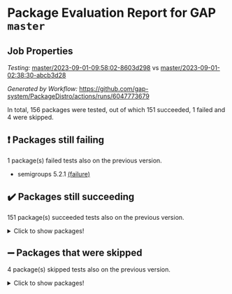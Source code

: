 # Package Evaluation Report for GAP `master`

## Job Properties

*Testing:* [master/2023-09-01-09:58:02-8603d298](https://github.com/gap-system/PackageDistro/blob/data/reports/master/2023-09-01-09:58:02-8603d298) vs [master/2023-09-01-02:38:30-abcb3d28](https://github.com/gap-system/PackageDistro/blob/data/reports/master/2023-09-01-02:38:30-abcb3d28)

*Generated by Workflow:* https://github.com/gap-system/PackageDistro/actions/runs/6047773679

In total, 156 packages were tested, out of which 151 succeeded, 1 failed and 4 were skipped.

## :exclamation: Packages still failing

1 package(s) failed tests also on the previous version.
- semigroups 5.2.1 [(failure)](https://github.com/gap-system/PackageDistro/actions/runs/6047773679/job/16412245852)

## :heavy_check_mark: Packages still succeeding

151 package(s) succeeded tests also on the previous version.
<details><summary>Click to show packages!</summary>

- 4ti2interface 2023.02-04 [(success)](https://github.com/gap-system/PackageDistro/actions/runs/6047773679/job/16412224402)
- ace 5.6.2 [(success)](https://github.com/gap-system/PackageDistro/actions/runs/6047773679/job/16412224564)
- aclib 1.3.2 [(success)](https://github.com/gap-system/PackageDistro/actions/runs/6047773679/job/16412224688)
- agt 0.3.1 [(success)](https://github.com/gap-system/PackageDistro/actions/runs/6047773679/job/16412224836)
- alnuth 3.2.1 [(success)](https://github.com/gap-system/PackageDistro/actions/runs/6047773679/job/16412225009)
- anupq 3.3.0 [(success)](https://github.com/gap-system/PackageDistro/actions/runs/6047773679/job/16412225186)
- atlasrep 2.1.6 [(success)](https://github.com/gap-system/PackageDistro/actions/runs/6047773679/job/16412225348)
- autodoc 2023.06.19 [(success)](https://github.com/gap-system/PackageDistro/actions/runs/6047773679/job/16412225560)
- automata 1.15 [(success)](https://github.com/gap-system/PackageDistro/actions/runs/6047773679/job/16412225739)
- automgrp 1.3.2 [(success)](https://github.com/gap-system/PackageDistro/actions/runs/6047773679/job/16412225954)
- autpgrp 1.11 [(success)](https://github.com/gap-system/PackageDistro/actions/runs/6047773679/job/16412226138)
- cap 2023.09-01 [(success)](https://github.com/gap-system/PackageDistro/actions/runs/6047773679/job/16412226330)
- caratinterface 2.3.5 [(success)](https://github.com/gap-system/PackageDistro/actions/runs/6047773679/job/16412226531)
- cddinterface 2022.11.01 [(success)](https://github.com/gap-system/PackageDistro/actions/runs/6047773679/job/16412226743)
- circle 1.6.6 [(success)](https://github.com/gap-system/PackageDistro/actions/runs/6047773679/job/16412227008)
- classicpres 1.22 [(success)](https://github.com/gap-system/PackageDistro/actions/runs/6047773679/job/16412227208)
- cohomolo 1.6.11 [(success)](https://github.com/gap-system/PackageDistro/actions/runs/6047773679/job/16412227395)
- congruence 1.2.5 [(success)](https://github.com/gap-system/PackageDistro/actions/runs/6047773679/job/16412227592)
- corelg 1.56 [(success)](https://github.com/gap-system/PackageDistro/actions/runs/6047773679/job/16412227746)
- crime 1.6 [(success)](https://github.com/gap-system/PackageDistro/actions/runs/6047773679/job/16412227913)
- crisp 1.4.6 [(success)](https://github.com/gap-system/PackageDistro/actions/runs/6047773679/job/16412228066)
- crypting 0.10.4 [(success)](https://github.com/gap-system/PackageDistro/actions/runs/6047773679/job/16412228219)
- cryst 4.1.26 [(success)](https://github.com/gap-system/PackageDistro/actions/runs/6047773679/job/16412228386)
- crystcat 1.1.10 [(success)](https://github.com/gap-system/PackageDistro/actions/runs/6047773679/job/16412228578)
- ctbllib 1.3.6 [(success)](https://github.com/gap-system/PackageDistro/actions/runs/6047773679/job/16412228784)
- cubefree 1.19 [(success)](https://github.com/gap-system/PackageDistro/actions/runs/6047773679/job/16412228960)
- curlinterface 2.3.2 [(success)](https://github.com/gap-system/PackageDistro/actions/runs/6047773679/job/16412229119)
- cvec 2.8.1 [(success)](https://github.com/gap-system/PackageDistro/actions/runs/6047773679/job/16412229318)
- datastructures 0.3.0 [(success)](https://github.com/gap-system/PackageDistro/actions/runs/6047773679/job/16412229450)
- deepthought 1.0.6 [(success)](https://github.com/gap-system/PackageDistro/actions/runs/6047773679/job/16412229610)
- design 1.8 [(success)](https://github.com/gap-system/PackageDistro/actions/runs/6047773679/job/16412229777)
- difsets 2.3.1 [(success)](https://github.com/gap-system/PackageDistro/actions/runs/6047773679/job/16412229950)
- digraphs 1.6.2 [(success)](https://github.com/gap-system/PackageDistro/actions/runs/6047773679/job/16412230091)
- edim 1.3.7 [(success)](https://github.com/gap-system/PackageDistro/actions/runs/6047773679/job/16412230257)
- example 4.3.4 [(success)](https://github.com/gap-system/PackageDistro/actions/runs/6047773679/job/16412230450)
- examplesforhomalg 2023.08-01 [(success)](https://github.com/gap-system/PackageDistro/actions/runs/6047773679/job/16412230635)
- factint 1.6.3 [(success)](https://github.com/gap-system/PackageDistro/actions/runs/6047773679/job/16412231138)
- ferret 1.0.9 [(success)](https://github.com/gap-system/PackageDistro/actions/runs/6047773679/job/16412231395)
- fga 1.5.0 [(success)](https://github.com/gap-system/PackageDistro/actions/runs/6047773679/job/16412231606)
- fining 1.5.6 [(success)](https://github.com/gap-system/PackageDistro/actions/runs/6047773679/job/16412231789)
- float 1.0.3 [(success)](https://github.com/gap-system/PackageDistro/actions/runs/6047773679/job/16412231989)
- format 1.4.3 [(success)](https://github.com/gap-system/PackageDistro/actions/runs/6047773679/job/16412232191)
- forms 1.2.9 [(success)](https://github.com/gap-system/PackageDistro/actions/runs/6047773679/job/16412232386)
- fplsa 1.2.6 [(success)](https://github.com/gap-system/PackageDistro/actions/runs/6047773679/job/16412232540)
- fr 2.4.12 [(success)](https://github.com/gap-system/PackageDistro/actions/runs/6047773679/job/16412232713)
- francy 2.0.3 [(success)](https://github.com/gap-system/PackageDistro/actions/runs/6047773679/job/16412232854)
- fwtree 1.3 [(success)](https://github.com/gap-system/PackageDistro/actions/runs/6047773679/job/16412232992)
- gapdoc 1.6.6 [(success)](https://github.com/gap-system/PackageDistro/actions/runs/6047773679/job/16412233141)
- gauss 2023.02-04 [(success)](https://github.com/gap-system/PackageDistro/actions/runs/6047773679/job/16412233282)
- gaussforhomalg 2023.08-01 [(success)](https://github.com/gap-system/PackageDistro/actions/runs/6047773679/job/16412233436)
- gbnp 1.0.5 [(success)](https://github.com/gap-system/PackageDistro/actions/runs/6047773679/job/16412233604)
- generalizedmorphismsforcap 2023.08-02 [(success)](https://github.com/gap-system/PackageDistro/actions/runs/6047773679/job/16412233734)
- genss 1.6.8 [(success)](https://github.com/gap-system/PackageDistro/actions/runs/6047773679/job/16412233877)
- gradedmodules 2023.08-01 [(success)](https://github.com/gap-system/PackageDistro/actions/runs/6047773679/job/16412234054)
- gradedringforhomalg 2023.08-01 [(success)](https://github.com/gap-system/PackageDistro/actions/runs/6047773679/job/16412234218)
- grape 4.9.0 [(success)](https://github.com/gap-system/PackageDistro/actions/runs/6047773679/job/16412234378)
- groupoids 1.73 [(success)](https://github.com/gap-system/PackageDistro/actions/runs/6047773679/job/16412234553)
- grpconst 2.6.4 [(success)](https://github.com/gap-system/PackageDistro/actions/runs/6047773679/job/16412234716)
- guarana 0.96.3 [(success)](https://github.com/gap-system/PackageDistro/actions/runs/6047773679/job/16412234884)
- guava 3.18 [(success)](https://github.com/gap-system/PackageDistro/actions/runs/6047773679/job/16412235066)
- hap 1.58 [(success)](https://github.com/gap-system/PackageDistro/actions/runs/6047773679/job/16412235251)
- hapcryst 0.1.15 [(success)](https://github.com/gap-system/PackageDistro/actions/runs/6047773679/job/16412235402)
- hecke 1.5.3 [(success)](https://github.com/gap-system/PackageDistro/actions/runs/6047773679/job/16412235552)
- help 3.5 [(success)](https://github.com/gap-system/PackageDistro/actions/runs/6047773679/job/16412235732)
- homalg 2023.08-01 [(success)](https://github.com/gap-system/PackageDistro/actions/runs/6047773679/job/16412235933)
- homalgtocas 2023.08-01 [(success)](https://github.com/gap-system/PackageDistro/actions/runs/6047773679/job/16412236128)
- idrel 2.45 [(success)](https://github.com/gap-system/PackageDistro/actions/runs/6047773679/job/16412236410)
- images 1.3.1 [(success)](https://github.com/gap-system/PackageDistro/actions/runs/6047773679/job/16412236606)
- intpic 0.3.0 [(success)](https://github.com/gap-system/PackageDistro/actions/runs/6047773679/job/16412236802)
- io 4.8.1 [(success)](https://github.com/gap-system/PackageDistro/actions/runs/6047773679/job/16412237017)
- io_forhomalg 2023.02-04 [(success)](https://github.com/gap-system/PackageDistro/actions/runs/6047773679/job/16412237184)
- irredsol 1.4.4 [(success)](https://github.com/gap-system/PackageDistro/actions/runs/6047773679/job/16412237392)
- json 2.1.1 [(success)](https://github.com/gap-system/PackageDistro/actions/runs/6047773679/job/16412237546)
- jupyterkernel 1.5.0 [(success)](https://github.com/gap-system/PackageDistro/actions/runs/6047773679/job/16412237752)
- jupyterviz 1.5.6 [(success)](https://github.com/gap-system/PackageDistro/actions/runs/6047773679/job/16412237936)
- kan 1.36 [(success)](https://github.com/gap-system/PackageDistro/actions/runs/6047773679/job/16412238169)
- kbmag 1.5.11 [(success)](https://github.com/gap-system/PackageDistro/actions/runs/6047773679/job/16412238366)
- laguna 3.9.6 [(success)](https://github.com/gap-system/PackageDistro/actions/runs/6047773679/job/16412238574)
- liealgdb 2.2.1 [(success)](https://github.com/gap-system/PackageDistro/actions/runs/6047773679/job/16412238728)
- liepring 2.8 [(success)](https://github.com/gap-system/PackageDistro/actions/runs/6047773679/job/16412238888)
- liering 2.4.2 [(success)](https://github.com/gap-system/PackageDistro/actions/runs/6047773679/job/16412239119)
- linearalgebraforcap 2023.08-08 [(success)](https://github.com/gap-system/PackageDistro/actions/runs/6047773679/job/16412239302)
- localizeringforhomalg 2023.08-01 [(success)](https://github.com/gap-system/PackageDistro/actions/runs/6047773679/job/16412239482)
- loops 3.4.3 [(success)](https://github.com/gap-system/PackageDistro/actions/runs/6047773679/job/16412239637)
- lpres 1.0.3 [(success)](https://github.com/gap-system/PackageDistro/actions/runs/6047773679/job/16412239822)
- majoranaalgebras 1.5.1 [(success)](https://github.com/gap-system/PackageDistro/actions/runs/6047773679/job/16412239997)
- mapclass 1.4.6 [(success)](https://github.com/gap-system/PackageDistro/actions/runs/6047773679/job/16412240178)
- matgrp 0.70 [(success)](https://github.com/gap-system/PackageDistro/actions/runs/6047773679/job/16412240373)
- matricesforhomalg 2023.08-01 [(success)](https://github.com/gap-system/PackageDistro/actions/runs/6047773679/job/16412240549)
- modisom 2.5.4 [(success)](https://github.com/gap-system/PackageDistro/actions/runs/6047773679/job/16412240729)
- modulepresentationsforcap 2023.09-01 [(success)](https://github.com/gap-system/PackageDistro/actions/runs/6047773679/job/16412240893)
- modules 2023.08-01 [(success)](https://github.com/gap-system/PackageDistro/actions/runs/6047773679/job/16412241045)
- monoidalcategories 2023.08-11 [(success)](https://github.com/gap-system/PackageDistro/actions/runs/6047773679/job/16412241186)
- nconvex 2022.09-01 [(success)](https://github.com/gap-system/PackageDistro/actions/runs/6047773679/job/16412241360)
- nilmat 1.4.2 [(success)](https://github.com/gap-system/PackageDistro/actions/runs/6047773679/job/16412241550)
- nock 1.5 [(success)](https://github.com/gap-system/PackageDistro/actions/runs/6047773679/job/16412241738)
- normalizinterface 1.3.6 [(success)](https://github.com/gap-system/PackageDistro/actions/runs/6047773679/job/16412241909)
- nq 2.5.10 [(success)](https://github.com/gap-system/PackageDistro/actions/runs/6047773679/job/16412242058)
- numericalsgps 1.3.1 [(success)](https://github.com/gap-system/PackageDistro/actions/runs/6047773679/job/16412242231)
- openmath 11.5.3 [(success)](https://github.com/gap-system/PackageDistro/actions/runs/6047773679/job/16412242384)
- orb 4.9.0 [(success)](https://github.com/gap-system/PackageDistro/actions/runs/6047773679/job/16412242542)
- packagemanager 1.4.1 [(success)](https://github.com/gap-system/PackageDistro/actions/runs/6047773679/job/16412242695)
- patternclass 2.4.3 [(success)](https://github.com/gap-system/PackageDistro/actions/runs/6047773679/job/16412242827)
- permut 2.0.4 [(success)](https://github.com/gap-system/PackageDistro/actions/runs/6047773679/job/16412242974)
- polenta 1.3.10 [(success)](https://github.com/gap-system/PackageDistro/actions/runs/6047773679/job/16412243144)
- polymaking 0.8.6 [(success)](https://github.com/gap-system/PackageDistro/actions/runs/6047773679/job/16412243299)
- primgrp 3.4.4 [(success)](https://github.com/gap-system/PackageDistro/actions/runs/6047773679/job/16412243464)
- profiling 2.5.4 [(success)](https://github.com/gap-system/PackageDistro/actions/runs/6047773679/job/16412243631)
- qpa 1.34 [(success)](https://github.com/gap-system/PackageDistro/actions/runs/6047773679/job/16412243801)
- quagroup 1.8.3 [(success)](https://github.com/gap-system/PackageDistro/actions/runs/6047773679/job/16412243962)
- radiroot 2.9 [(success)](https://github.com/gap-system/PackageDistro/actions/runs/6047773679/job/16412244137)
- rcwa 4.7.1 [(success)](https://github.com/gap-system/PackageDistro/actions/runs/6047773679/job/16412244291)
- rds 1.8 [(success)](https://github.com/gap-system/PackageDistro/actions/runs/6047773679/job/16412244462)
- recog 1.4.2 [(success)](https://github.com/gap-system/PackageDistro/actions/runs/6047773679/job/16412244647)
- repndecomp 1.3.0 [(success)](https://github.com/gap-system/PackageDistro/actions/runs/6047773679/job/16412244820)
- repsn 3.1.1 [(success)](https://github.com/gap-system/PackageDistro/actions/runs/6047773679/job/16412244982)
- resclasses 4.7.3 [(success)](https://github.com/gap-system/PackageDistro/actions/runs/6047773679/job/16412245133)
- ringsforhomalg 2023.08-01 [(success)](https://github.com/gap-system/PackageDistro/actions/runs/6047773679/job/16412245303)
- sco 2023.08-01 [(success)](https://github.com/gap-system/PackageDistro/actions/runs/6047773679/job/16412245507)
- scscp 2.4.1 [(success)](https://github.com/gap-system/PackageDistro/actions/runs/6047773679/job/16412245698)
- sglppow 2.3 [(success)](https://github.com/gap-system/PackageDistro/actions/runs/6047773679/job/16412245977)
- sgpviz 0.999.5 [(success)](https://github.com/gap-system/PackageDistro/actions/runs/6047773679/job/16412246124)
- simpcomp 2.1.14 [(success)](https://github.com/gap-system/PackageDistro/actions/runs/6047773679/job/16412246297)
- singular 2023.02.09 [(success)](https://github.com/gap-system/PackageDistro/actions/runs/6047773679/job/16412246463)
- sl2reps 1.1 [(success)](https://github.com/gap-system/PackageDistro/actions/runs/6047773679/job/16412246598)
- sla 1.5.3 [(success)](https://github.com/gap-system/PackageDistro/actions/runs/6047773679/job/16412246750)
- smallgrp 1.5.3 [(success)](https://github.com/gap-system/PackageDistro/actions/runs/6047773679/job/16412246895)
- smallsemi 0.6.13 [(success)](https://github.com/gap-system/PackageDistro/actions/runs/6047773679/job/16412247014)
- sonata 2.9.6 [(success)](https://github.com/gap-system/PackageDistro/actions/runs/6047773679/job/16412247165)
- sophus 1.27 [(success)](https://github.com/gap-system/PackageDistro/actions/runs/6047773679/job/16412247327)
- sotgrps 1.2 [(success)](https://github.com/gap-system/PackageDistro/actions/runs/6047773679/job/16412247535)
- spinsym 1.5.2 [(success)](https://github.com/gap-system/PackageDistro/actions/runs/6047773679/job/16412247733)
- standardff 0.9.4 [(success)](https://github.com/gap-system/PackageDistro/actions/runs/6047773679/job/16412247939)
- symbcompcc 1.3.2 [(success)](https://github.com/gap-system/PackageDistro/actions/runs/6047773679/job/16412248108)
- thelma 1.3 [(success)](https://github.com/gap-system/PackageDistro/actions/runs/6047773679/job/16412248252)
- tomlib 1.2.9 [(success)](https://github.com/gap-system/PackageDistro/actions/runs/6047773679/job/16412248399)
- toolsforhomalg 2023.07-01 [(success)](https://github.com/gap-system/PackageDistro/actions/runs/6047773679/job/16412248541)
- toric 1.9.5 [(success)](https://github.com/gap-system/PackageDistro/actions/runs/6047773679/job/16412248689)
- toricvarieties 2022.07.13 [(success)](https://github.com/gap-system/PackageDistro/actions/runs/6047773679/job/16412248853)
- transgrp 3.6.4 [(success)](https://github.com/gap-system/PackageDistro/actions/runs/6047773679/job/16412249017)
- ugaly 4.1.3 [(success)](https://github.com/gap-system/PackageDistro/actions/runs/6047773679/job/16412249208)
- unipot 1.5 [(success)](https://github.com/gap-system/PackageDistro/actions/runs/6047773679/job/16412249393)
- unitlib 4.2.0 [(success)](https://github.com/gap-system/PackageDistro/actions/runs/6047773679/job/16412249589)
- utils 0.82 [(success)](https://github.com/gap-system/PackageDistro/actions/runs/6047773679/job/16412249747)
- uuid 0.7 [(success)](https://github.com/gap-system/PackageDistro/actions/runs/6047773679/job/16412249892)
- walrus 0.9991 [(success)](https://github.com/gap-system/PackageDistro/actions/runs/6047773679/job/16412250055)
- wedderga 4.10.4 [(success)](https://github.com/gap-system/PackageDistro/actions/runs/6047773679/job/16412250194)
- xmod 2.91 [(success)](https://github.com/gap-system/PackageDistro/actions/runs/6047773679/job/16412250349)
- xmodalg 1.23 [(success)](https://github.com/gap-system/PackageDistro/actions/runs/6047773679/job/16412250521)
- yangbaxter 0.10.3 [(success)](https://github.com/gap-system/PackageDistro/actions/runs/6047773679/job/16412250670)
- zeromqinterface 0.14 [(success)](https://github.com/gap-system/PackageDistro/actions/runs/6047773679/job/16412250815)
</details>

## :heavy_minus_sign: Packages that were skipped

4 package(s) skipped tests also on the previous version.
<details><summary>Click to show packages!</summary>

- browse 1.8.21 [(skipped)](https://github.com/gap-system/PackageDistro/actions/runs/6047773679/job/16411856614)
- itc 1.5.1 [(skipped)](https://github.com/gap-system/PackageDistro/actions/runs/6047773679/job/16411856614)
- polycyclic 2.16 [(skipped)](https://github.com/gap-system/PackageDistro/actions/runs/6047773679/job/16411856614)
- xgap 4.31 [(skipped)](https://github.com/gap-system/PackageDistro/actions/runs/6047773679/job/16411856614)
</details>

